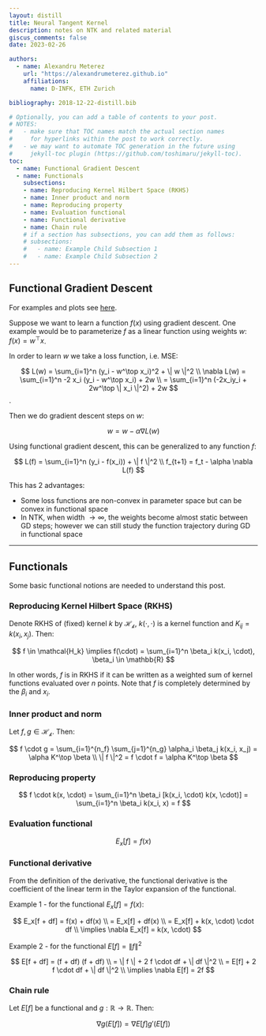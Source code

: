 ```yaml
---
layout: distill
title: Neural Tangent Kernel 
description: notes on NTK and related material
giscus_comments: false
date: 2023-02-26

authors:
  - name: Alexandru Meterez
    url: "https://alexandrumeterez.github.io"
    affiliations:
      name: D-INFK, ETH Zurich

bibliography: 2018-12-22-distill.bib

# Optionally, you can add a table of contents to your post.
# NOTES:
#   - make sure that TOC names match the actual section names
#     for hyperlinks within the post to work correctly.
#   - we may want to automate TOC generation in the future using
#     jekyll-toc plugin (https://github.com/toshimaru/jekyll-toc).
toc:
  - name: Functional Gradient Descent
  - name: Functionals
    subsections:
    - name: Reproducing Kernel Hilbert Space (RKHS)
    - name: Inner product and norm
    - name: Reproducing property
    - name: Evaluation functional 
    - name: Functional derivative
    - name: Chain rule 
    # if a section has subsections, you can add them as follows:
    # subsections:
    #   - name: Example Child Subsection 1
    #   - name: Example Child Subsection 2
---
```


## Functional Gradient Descent
For examples and plots see [here](https://simple-complexities.github.io/optimization/functional/gradient/descent/2020/03/04/functional-gradient-descent.html).

Suppose we want to learn a function $f(x)$ using gradient descent. One example would be to parameterize $f$ as a linear function using weights $w$: $f(x) = w^\top x$. 

In order to learn $w$ we take a loss function, i.e. MSE: 

$$
L(w) = \sum_{i=1}^n (y_i - w^\top x_i)^2 + \| w \|^2 \\
\nabla L(w) = \sum_{i=1}^n -2 x_i (y_i - w^\top x_i) + 2w \\
= \sum_{i=1}^n (-2x_iy_i + 2w^\top \| x_i \|^2) + 2w
$$. 

Then we do gradient descent steps on $w$: 

$$
w = w - \alpha \nabla L(w)
$$

Using functional gradient descent, this can be generalized to any function $f$: 

$$
L(f) = \sum_{i=1}^n (y_i - f(x_i)) + \| f \|^2 \\
f_{t+1} = f_t - \alpha \nabla L(f)
$$

This has 2 advantages:
- Some loss functions are non-convex in parameter space but can be convex in functional space
- In NTK, when width $\rightarrow \infty$, the weights become almost static between GD steps; however we can still study the function trajectory during GD in functional space

***

## Functionals
Some basic functional notions are needed to understand this post.

### Reproducing Kernel Hilbert Space (RKHS)
Denote RKHS of (fixed) kernel $k$ by $\mathcal{H_k}$, $k(\cdot, \cdot)$ is a kernel function and $K_{ij} = k(x_i, x_j)$. Then:

$$
f \in \mathcal{H_k} \implies f(\cdot) = \sum_{i=1}^n \beta_i k(x_i, \cdot), \beta_i \in \mathbb{R}
$$

In other words, $f$ is in RKHS if it can be written as a weighted sum of kernel functions evaluated over $n$ points. Note that $f$ is completely determined by the $\beta_i$ and $x_i$.

### Inner product and norm
Let $f, g \in \mathcal{H_k}$. Then:

$$
f \cdot g = \sum_{i=1}^{n_f} \sum_{j=1}^{n_g} \alpha_i \beta_j k(x_i, x_j) = \alpha K^\top \beta \\
\| f \|^2 = f \cdot f = \alpha K^\top \beta
$$

### Reproducing property

$$
f \cdot k(x, \cdot) = \sum_{i=1}^n \beta_i [k(x_i, \cdot) k(x, \cdot)] = \sum_{i=1}^n \beta_i k(x_i, x) = f
$$

### Evaluation functional

$$
E_x[f] = f(x)
$$

### Functional derivative
From the definition of the derivative, the functional derivative is the coefficient of the linear term in the Taylor expansion of the functional.

Example 1 - for the functional $E_x[f] = f(x)$:

$$
E_x[f + df] = f(x) + df(x) \\
= E_x[f] + df(x) \\
= E_x[f] + k(x, \cdot) \cdot df \\
\implies \nabla E_x[f] = k(x, \cdot)
$$

Example 2 - for the functional $E[f] = \| f \|^2$

$$
E[f + df] = (f + df) (f + df) \\
= \| f \| + 2 f \cdot df + \| df \|^2 \\
= E[f] + 2 f \cdot df + \| df \|^2 \\ 
\implies \nabla E[f] = 2f
$$

### Chain rule
Let $E[f]$ be a functional and $g : \mathbb{R} \to \mathbb{R}$. Then:

$$
\nabla g(E[f]) = \nabla E[f] g'(E[f])
$$